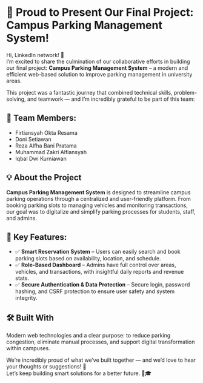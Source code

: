 # 🚀 Proud to Present Our Final Project: Campus Parking Management System!

Hi, LinkedIn network! 👋  
I’m excited to share the culmination of our collaborative efforts in building our final project: **Campus Parking Management System** – a modern and efficient web-based solution to improve parking management in university areas.

This project was a fantastic journey that combined technical skills, problem-solving, and teamwork — and I’m incredibly grateful to be part of this team:

## 👥 Team Members:
- Firtiansyah Okta Resama
- Doni Setiawan
- Reza Alfha Bani Pratama
- Muhammad Zakri Alfiansyah
- Iqbal Dwi Kurniawan

## 💡 About the Project
**Campus Parking Management System** is designed to streamline campus parking operations through a centralized and user-friendly platform. From booking parking slots to managing vehicles and monitoring transactions, our goal was to digitalize and simplify parking processes for students, staff, and admins.

## 🌟 Key Features:
- ✅ **Smart Reservation System** – Users can easily search and book parking slots based on availability, location, and schedule.
- ✅ **Role-Based Dashboard** – Admins have full control over areas, vehicles, and transactions, with insightful daily reports and revenue stats.
- ✅ **Secure Authentication & Data Protection** – Secure login, password hashing, and CSRF protection to ensure user safety and system integrity.

## 🛠 Built With
Modern web technologies and a clear purpose: to reduce parking congestion, eliminate manual processes, and support digital transformation within campuses.

We’re incredibly proud of what we’ve built together — and we’d love to hear your thoughts or suggestions! 💬  
Let’s keep building smart solutions for a better future. 🚗🎓


